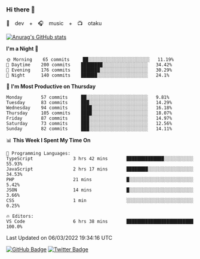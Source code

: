 ### Hi there 👋

🚀　dev　+　🎧　music　+　📺　otaku


[![Anurag's GitHub stats](https://github-readme-stats.vercel.app/api?username=koheitasaka&count_private=true&show_icons=true&theme=monokai)](https://github.com/koheitasaka/github-readme-stats)

<!--START_SECTION:waka-->
**I'm a Night 🦉** 

```text
🌞 Morning    65 commits     ██░░░░░░░░░░░░░░░░░░░░░░░   11.19% 
🌆 Daytime    200 commits    ████████░░░░░░░░░░░░░░░░░   34.42% 
🌃 Evening    176 commits    ███████░░░░░░░░░░░░░░░░░░   30.29% 
🌙 Night      140 commits    ██████░░░░░░░░░░░░░░░░░░░   24.1%

```
📅 **I'm Most Productive on Thursday** 

```text
Monday       57 commits     ██░░░░░░░░░░░░░░░░░░░░░░░   9.81% 
Tuesday      83 commits     ███░░░░░░░░░░░░░░░░░░░░░░   14.29% 
Wednesday    94 commits     ████░░░░░░░░░░░░░░░░░░░░░   16.18% 
Thursday     105 commits    ████░░░░░░░░░░░░░░░░░░░░░   18.07% 
Friday       87 commits     ███░░░░░░░░░░░░░░░░░░░░░░   14.97% 
Saturday     73 commits     ███░░░░░░░░░░░░░░░░░░░░░░   12.56% 
Sunday       82 commits     ███░░░░░░░░░░░░░░░░░░░░░░   14.11%

```


📊 **This Week I Spent My Time On** 

```text
💬 Programming Languages: 
TypeScript               3 hrs 42 mins       ██████████████░░░░░░░░░░░   55.93% 
JavaScript               2 hrs 17 mins       ████████░░░░░░░░░░░░░░░░░   34.53% 
PHP                      21 mins             █░░░░░░░░░░░░░░░░░░░░░░░░   5.42% 
JSON                     14 mins             █░░░░░░░░░░░░░░░░░░░░░░░░   3.66% 
CSS                      1 min               ░░░░░░░░░░░░░░░░░░░░░░░░░   0.25%

🔥 Editors: 
VS Code                  6 hrs 38 mins       █████████████████████████   100.0%

```


 Last Updated on 06/03/2022 19:34:16 UTC
<!--END_SECTION:waka-->

[![GitHub Badge](https://img.shields.io/badge/GitHub-100000?style=for-the-badge&logo=github&logoColor=white)](https://github.com/koheitasaka)
[![Twitter Badge](https://img.shields.io/badge/Twitter-1DA1F2?style=for-the-badge&logo=twitter&logoColor=white)](https://twitter.com/sleep_asleep_)

